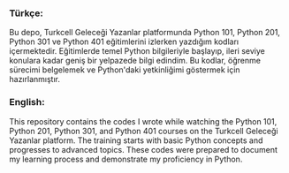 ### Türkçe: 
Bu depo, Turkcell Geleceği Yazanlar platformunda Python 101, Python 201, Python 301 ve Python 401 eğitimlerini izlerken yazdığım kodları içermektedir. Eğitimlerde temel Python bilgileriyle başlayıp, ileri seviye konulara kadar geniş bir yelpazede bilgi edindim. Bu kodlar, öğrenme sürecimi belgelemek ve Python'daki yetkinliğimi göstermek için hazırlanmıştır.  

### English: 
This repository contains the codes I wrote while watching the Python 101, Python 201, Python 301, and Python 401 courses on the Turkcell Geleceği Yazanlar platform. The training starts with basic Python concepts and progresses to advanced topics. These codes were prepared to document my learning process and demonstrate my proficiency in Python.
